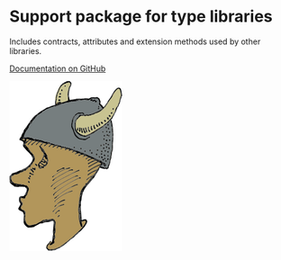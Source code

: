 Support package for type libraries
===

Includes contracts, attributes and extension methods used by other libraries.



[Documentation on GitHub](https://github.com/oyms/NorwegianTypes)

![Icon](https://raw.githubusercontent.com/oyms/NorwegianTypes/refs/heads/main/.idea/.idea.Skaar.NorwegianTypes/.idea/icon.svg)
